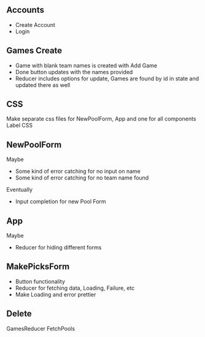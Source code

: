 ## Accounts
- Create Account
- Login


## Games Create
- Game with blank team names is created with Add Game
- Done button updates with the names provided
- Reducer includes options for update, Games are found by id in state and updated there as well 




## CSS
Make separate css files for NewPoolForm, App and one for all components
Label CSS 

## NewPoolForm
Maybe
- Some kind of error catching for no input on name
- Some kind of error catching for no team name found

Eventually
- Input completion for new Pool Form

## App
Maybe
- Reducer for hiding different forms

## MakePicksForm
- Button functionality
- Reducer for fetching data, Loading, Failure, etc
- Make Loading and error prettier


## Delete
GamesReducer
FetchPools